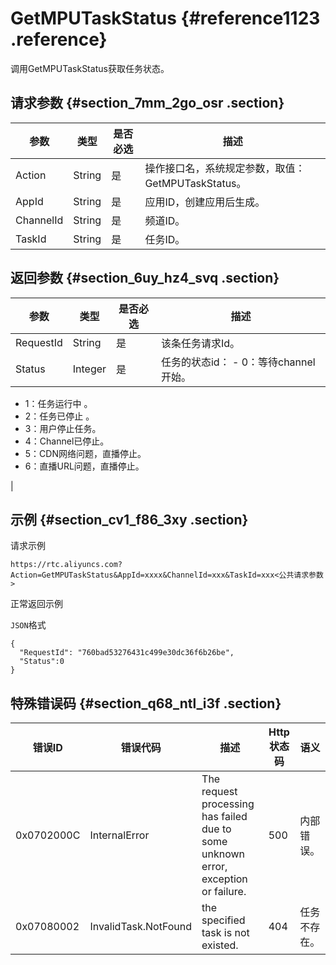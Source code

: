 # GetMPUTaskStatus {#reference1123 .reference}

调用GetMPUTaskStatus获取任务状态。

## 请求参数 {#section_7mm_2go_osr .section}

|参数|类型|是否必选|描述|
|--|--|----|--|
|Action|String|是|操作接口名，系统规定参数，取值：GetMPUTaskStatus。|
|AppId|String|是|应用ID，创建应用后生成。|
|ChannelId|String|是|频道ID。|
|TaskId|String|是|任务ID。|

## 返回参数 {#section_6uy_hz4_svq .section}

|参数|类型|是否必选|描述|
|--|--|----|--|
|RequestId|String|是|该条任务请求Id。|
|Status|Integer|是|任务的状态id： -   0：等待channel开始。
-   1：任务运行中 。
-   2：任务已停止 。
-   3：用户停止任务。
-   4：Channel已停止。
-   5：CDN网络问题，直播停止。
-   6：直播URL问题，直播停止。

 |

## 示例 {#section_cv1_f86_3xy .section}

请求示例

``` {#codeblock_u0g_q0o_vfe}
https://rtc.aliyuncs.com?Action=GetMPUTaskStatus&AppId=xxxx&ChannelId=xxx&TaskId=xxx<公共请求参数>
```

正常返回示例

`JSON`格式

``` {#codeblock_h2m_e70_3d3 .language-json}
{
  "RequestId": "760bad53276431c499e30dc36f6b26be", 
  "Status":0
}       
```

## 特殊错误码 {#section_q68_ntl_i3f .section}

|错误ID|错误代码|描述|Http 状态码|语义|
|----|----|--|--------|--|
|0x0702000C|InternalError|The request processing has failed due to some unknown error, exception or failure.|500|内部错误。|
|0x07080002|InvalidTask.NotFound|the specified task is not existed.|404|任务不存在。|


